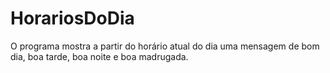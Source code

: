 # HorariosDoDia
O programa mostra a partir do horário atual do dia uma mensagem de
bom dia, boa tarde, boa noite e boa madrugada.
